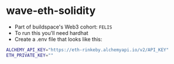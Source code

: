 # wave-eth-solidity

- Part of buildspace's Web3 cohort: `FELIS`
- To run this you'll need hardhat
- Create a .env file that looks like this:
```bash
ALCHEMY_API_KEY="https://eth-rinkeby.alchemyapi.io/v2/API_KEY"
ETH_PRIVATE_KEY=""
```
